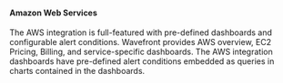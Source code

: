 #### Amazon Web Services

The AWS integration is full-featured with pre-defined dashboards and configurable alert conditions.
Wavefront provides AWS overview, EC2 Pricing, Billing, and service-specific dashboards.
The AWS integration dashboards have pre-defined alert conditions embedded as queries in charts contained in the dashboards.
